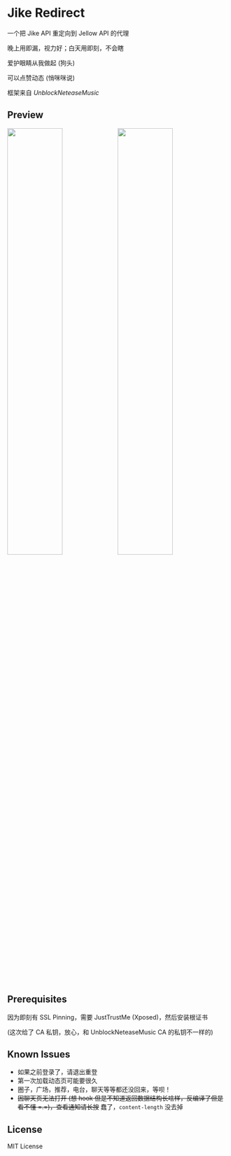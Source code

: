 # Jike Redirect

一个把 Jike API 重定向到 Jellow API 的代理

晚上用即漏，视力好；白天用即刻，不会瞎

爱护眼睛从我做起 (狗头)

可以点赞动态 (悄咪咪说)

框架来自 *UnblockNeteaseMusic*

## Preview

<img src="https://user-images.githubusercontent.com/26399680/63162256-a33d4c00-c054-11e9-95e4-dd216ec8b8a6.jpg" width="50%"/><img src="https://user-images.githubusercontent.com/26399680/63162257-a3d5e280-c054-11e9-90bc-0f4bc3c2e1bd.jpg" width="50%"/>

## Prerequisites

因为即刻有 SSL Pinning，需要 JustTrustMe (Xposed)，然后安装根证书

(这次给了 CA 私钥，放心，和 UnblockNeteaseMusic CA 的私钥不一样的)

## Known Issues

- 如果之前登录了，请退出重登
- 第一次加载动态页可能要很久
- 圈子，广场，推荐，电台，聊天等等都还没回来，等呗！
- ~~因聊天页无法打开 (想 hook 但是不知道返回数据结构长啥样，反编译了但是看不懂 =.=)，查看通知请长按~~ 蠢了，`content-length` 没去掉

## License

MIT License